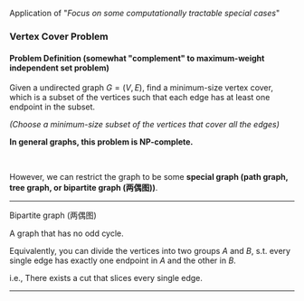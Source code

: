 Application of "*Focus on some computationally tractable special cases*"

### Vertex Cover Problem

#### Problem Definition (somewhat "complement" to maximum-weight independent set problem)

Given a undirected graph $G=(V,E)$, find a minimum-size vertex cover, which is a subset of the vertices such that each edge has at least one endpoint in the subset.

*(Choose a minimum-size subset of the vertices that cover all the edges)*

**In general graphs, this problem is NP-complete.**

<br>

However, we can restrict the graph to be some **special graph (path graph, tree graph, or bipartite graph (两偶图))**.

------

Bipartite graph (两偶图)

A graph that has no odd cycle.

Equivalently, you can divide the vertices into two groups $A$ and $B$, s.t. every single edge has exactly one endpoint in $A$ and the other in $B$.

i.e., There exists a cut that slices every single edge.

------

